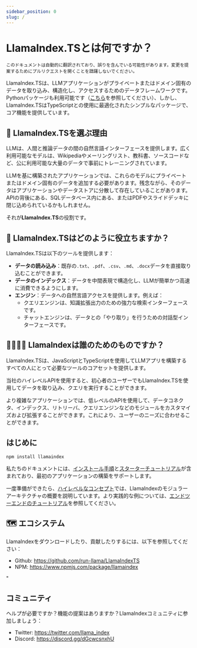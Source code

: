 ```yaml
---
sidebar_position: 0
slug: /
---
```


# LlamaIndex.TSとは何ですか？

`このドキュメントは自動的に翻訳されており、誤りを含んでいる可能性があります。変更を提案するためにプルリクエストを開くことを躊躇しないでください。`

LlamaIndex.TSは、LLMアプリケーションがプライベートまたはドメイン固有のデータを取り込み、構造化し、アクセスするためのデータフレームワークです。Pythonパッケージも利用可能です（[こちら](https://docs.llamaindex.ai/en/stable/)を参照してください）、しかし、LlamaIndex.TSはTypeScriptとの使用に最適化されたシンプルなパッケージで、コア機能を提供しています。

## 🚀 LlamaIndex.TSを選ぶ理由

LLMは、人間と推論データの間の自然言語インターフェースを提供します。広く利用可能なモデルは、Wikipediaやメーリングリスト、教科書、ソースコードなど、公に利用可能な大量のデータで事前にトレーニングされています。

LLMを基に構築されたアプリケーションでは、これらのモデルにプライベートまたはドメイン固有のデータを追加する必要があります。残念ながら、そのデータはアプリケーションやデータストアに分散して存在していることがあります。APIの背後にある、SQLデータベース内にある、またはPDFやスライドデッキに閉じ込められているかもしれません。

それが**LlamaIndex.TS**の役割です。

## 🦙 LlamaIndex.TSはどのように役立ちますか？

LlamaIndex.TSは以下のツールを提供します：

- **データの読み込み**：既存の`.txt`、`.pdf`、`.csv`、`.md`、`.docx`データを直接取り込むことができます。
- **データのインデックス**：データを中間表現で構造化し、LLMが簡単かつ高速に消費できるようにします。
- **エンジン**：データへの自然言語アクセスを提供します。例えば：
  - クエリエンジンは、知識拡張出力のための強力な検索インターフェースです。
  - チャットエンジンは、データとの「やり取り」を行うための対話型インターフェースです。

## 👨‍👩‍👧‍👦 LlamaIndexは誰のためのものですか？

LlamaIndex.TSは、JavaScriptとTypeScriptを使用してLLMアプリを構築するすべての人にとって必要なツールのコアセットを提供します。

当社のハイレベルAPIを使用すると、初心者のユーザーでもLlamaIndex.TSを使用してデータを取り込み、クエリを実行することができます。

より複雑なアプリケーションでは、低レベルのAPIを使用して、データコネクタ、インデックス、リトリーバ、クエリエンジンなどのモジュールをカスタマイズおよび拡張することができます。これにより、ユーザーのニーズに合わせることができます。

## はじめに

`npm install llamaindex`

私たちのドキュメントには、[インストール手順](./installation.mdx)と[スターターチュートリアル](./starter.md)が含まれており、最初のアプリケーションの構築をサポートします。

一度準備ができたら、[ハイレベルなコンセプト](./concepts.md)では、LlamaIndexのモジュラーアーキテクチャの概要を説明しています。より実践的な例については、[エンドツーエンドのチュートリアル](./end_to_end.md)を参照してください。

## 🗺️ エコシステム

LlamaIndexをダウンロードしたり、貢献したりするには、以下を参照してください：

- Github: https://github.com/run-llama/LlamaIndexTS
- NPM: https://www.npmjs.com/package/llamaindex

"

## コミュニティ

ヘルプが必要ですか？機能の提案はありますか？LlamaIndexコミュニティに参加しましょう：

- Twitter: https://twitter.com/llama_index
- Discord: https://discord.gg/dGcwcsnxhU

